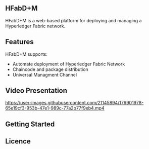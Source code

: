 ## HFabD+M

HFabD+M is a web-based platform for deploying and managing a Hyperledger Fabric network.

## Features 

HFabD+M supports:
- Automate deployment of Hyperledger Fabric Network
- Chaincode and package distribution
- Universal Managment Channel

## Video Presentation

https://user-images.githubusercontent.com/21145894/176901978-65e19cf3-953b-47e1-989c-77a2b77f9eb4.mp4

## Getting Started 

## Licence

